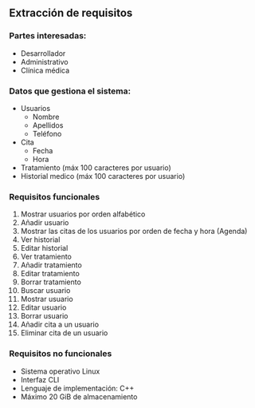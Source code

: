## Extracción de requisitos

### Partes interesadas:
* Desarrollador
* Administrativo
* Clínica médica


### Datos que gestiona el sistema:
* Usuarios
  * Nombre
  * Apellidos
  * Teléfono
* Cita
  * Fecha
  * Hora
* Tratamiento (máx 100 caracteres por usuario)
* Historial medico (máx 100 caracteres por usuario)

### Requisitos funcionales 
1. Mostrar usuarios por orden alfabético
1. Añadir usuario
1. Mostrar las citas de los usuarios por orden de fecha y hora (Agenda)
1. Ver historial
1. Editar historial
1. Ver tratamiento
1. Añadir tratamiento
1. Editar tratamiento
1. Borrar tratamiento
1. Buscar usuario
1. Mostrar usuario
1. Editar usuario
1. Borrar usuario
1. Añadir cita a un usuario
1. Eliminar cita de un usuario

### Requisitos no funcionales
* Sistema operativo Linux
* Interfaz CLI
* Lenguaje de implementación: C++
* Máximo 20 GiB de almacenamiento
